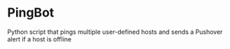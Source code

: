 # PingBot
Python script that pings multiple user-defined hosts and sends a Pushover alert if a host is offline
